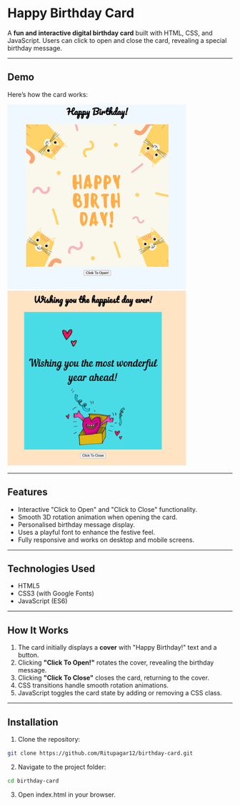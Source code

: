 # Happy Birthday Card

A **fun and interactive digital birthday card** built with HTML, CSS, and JavaScript. Users can click to open and close the card, revealing a special birthday message.

---

## Demo

Here’s how the card works:

<img src="images/BirthdayCardDemo2.png" alt="Happy Birthday Card Demo" width="400">
<img src="images/BirthdayCardDemo1.png" alt="Happy Birthday Card Demo" width="400">


---

## Features

- Interactive "Click to Open" and "Click to Close" functionality.  
- Smooth 3D rotation animation when opening the card.  
- Personalised birthday message display.  
- Uses a playful font to enhance the festive feel.  
- Fully responsive and works on desktop and mobile screens.

---

## Technologies Used

- HTML5  
- CSS3 (with Google Fonts)  
- JavaScript (ES6)

---

## How It Works

1. The card initially displays a **cover** with "Happy Birthday!" text and a button.  
2. Clicking **"Click To Open!"** rotates the cover, revealing the birthday message.  
3. Clicking **"Click To Close"** closes the card, returning to the cover.  
4. CSS transitions handle smooth rotation animations.  
5. JavaScript toggles the card state by adding or removing a CSS class.

---

## Installation

1. Clone the repository:
```bash
git clone https://github.com/Ritupagar12/birthday-card.git
```
2. Navigate to the project folder:
```bash
cd birthday-card
```
3. Open index.html in your browser.
